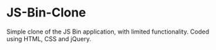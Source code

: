 # JS-Bin-Clone
Simple clone of the JS Bin application, with limited functionality. Coded using HTML, CSS and jQuery.
